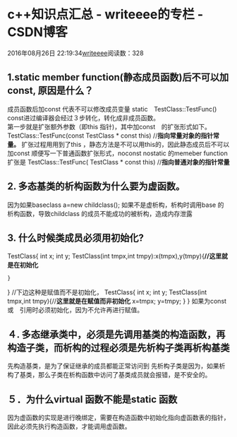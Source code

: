# c++知识点汇总 - writeeee的专栏 - CSDN博客
2016年08月26日 22:19:34[writeeee](https://me.csdn.net/writeeee)阅读数：328
## 1.static member function(静态成员函数)后不可以加const, 原因是什么？
成员函数后加const 代表不可以修改成员变量 
static　TestClass::TestFunc()  const进过编译器会经过３步转化，转化成非成员函数。  
第一步就是扩张额外参数（即this 指针)，其中加const　的扩张形式如下。 
TestClass::TestFunc(const TestClass * const  this) //**指向常量对象的指针常量。**
扩张过程用用到了this ，静态方法是不可以用this的，因此静态成员后不可以加const
顺便写一下普通函数扩张形式，noconst nostatic 的memeber function 扩张是 
    TestClass::TestFunc( TestClass * const  this) //**指向普通对象的指针常量**
## 2. 多态基类的析构函数为什么要为虚函数。
因为如果baseclass a=new childclass(); 
如果不是虚析构，析构时调用base 的析构函数，导致childclass 的成员不能成功的被析构，造成内存泄露
## 3. 什么时候类成员必须用初始化?
TestClass{ 
        int x; 
        int y; 
    TestClass(int tmpx,int tmpy):x(tmpx),y(tmpy){**//这里就是在初始化**
```
}
```
}
//下边这种是赋值而不是初始化， 
TestClass{ 
        int x; 
        int y; 
    TestClass(int tmpx,int tmpy){//**这里就是在赋值而非初始化**
        x=tmpx; 
        y=tmpy; 
    } 
}
如果为const 或　引用时必须初始化，因为不允许再进行赋值。
## ４. 多态继承类中，必须是先调用基类的构造函数，再构造子类，而析构的过程必须是先析构子类再析构基类
先构造基类，是为了保证继承的成员都能正常访问到 
先析构子类是因为，如果析构了基类，那么子类在析构函数中访问了基类成员就会报错，是不安全的。
## ５．为什么virtual 函数不能是static 函数
因为虚函数的实现是进行晚绑定，需要在构造函数中初始化指向虚函数表的指针，因此必须先执行构造函数，才能调用虚函数。
